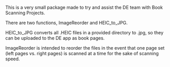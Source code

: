 This is a very small package made to try and assist the DE team with Book Scanning Projects.

There are two functions, ImageReorder and HEIC_to_JPG.

HEIC_to_JPG converts all .HEIC files in a provided directory to .jpg, so they can be uploaded to the DE app as book pages.

ImageReorder is intended to reorder the files in the event that one page set (left pages vs. right pages) is scanned at a time for the sake of scanning speed. 